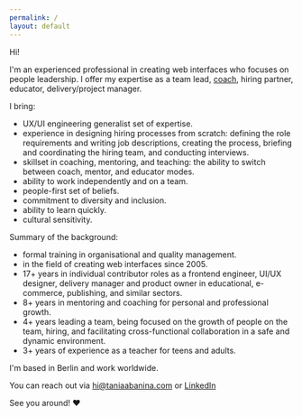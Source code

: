 ```yaml
---
permalink: /
layout: default
---
```


Hi! 

I'm an experienced professional in creating web interfaces who focuses on people leadership. 
I offer my expertise as a team lead, [coach](https://www.notion.so/Coaching-with-Tania-Intro-and-description-10d5161f356380a0aa44f67513c3f3f1?pvs=4), hiring partner, educator, delivery/project manager. 


I bring:
- UX/UI engineering generalist set of expertise.
- experience in designing hiring processes from scratch: defining the role requirements and writing job descriptions, creating the process, briefing and coordinating the hiring team, and conducting interviews.
- skillset in coaching, mentoring, and teaching: the ability to switch between coach, mentor, and educator modes.
- ability to work independently and on a team.
- people-first set of beliefs.
- commitment to diversity and inclusion. 
- ability to learn quickly.
- cultural sensitivity.


Summary of the background:
* formal training in organisational and quality management.
* in the field of creating web interfaces since 2005.
* 17+ years in individual contributor roles as a frontend engineer, UI/UX designer, delivery manager and product owner in educational, e-commerce, publishing, and similar sectors. 
* 8+ years in mentoring and coaching for personal and professional growth. 
* 4+ years leading a team, being focused on the growth of people on the team, hiring, and facilitating cross-functional collaboration in a safe and dynamic environment. 
* 3+ years of experience as a teacher for teens and adults.



I'm based in Berlin and work worldwide.


You can reach out via [hi@taniaabanina.com](mailto:hi@taniaabanina.com) or [LinkedIn](https://www.linkedin.com/in/taniaabanina/)


See you around! ♥
